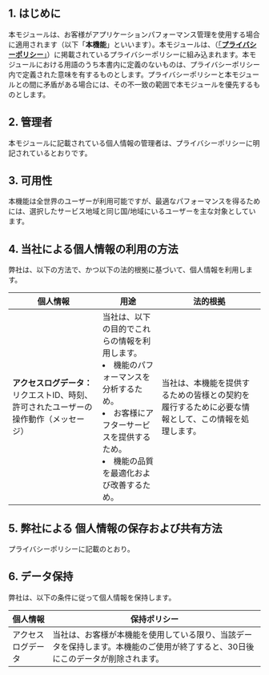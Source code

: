 ## 1\. はじめに

本モジュールは、お客様がアプリケーションパフォーマンス管理を使用する場合に適用されます（以下「**本機能**」といいます）。本モジュールは、（[「**プライバシーポリシー**」](https://intl.cloud.tencent.com/document/product/301/17345)）に掲載されているプライバシーポリシーに組み込まれます。本モジュールにおける用語のうち本書内に定義のないものは、プライバシーポリシー内で定義された意味を有するものとします。プライバシーポリシーと本モジュールとの間に矛盾がある場合には、その不一致の範囲で本モジュールを優先するものとします。

## 2\. 管理者

本モジュールに記載されている個人情報の管理者は、プライバシーポリシーに明記されているとおりです。

## 3\. 可用性

本機能は全世界のユーザーが利用可能ですが、最適なパフォーマンスを得るためには、選択したサービス地域と同じ国/地域にいるユーザーを主な対象としています。

## 4\. 当社による個人情報の利用の方法

弊社は、以下の方法で、かつ以下の法的根拠に基づいて、個人情報を利用します。

| **個人情報**                                     | **用途**                                                      | **法的根拠**                                              |
| ------------------------------------------------------------ | ------------------------------------------------------------ | ------------------------------------------------------------ |
| **アクセスログデータ：** リクエストID、時刻、許可されたユーザーの操作動作（メッセージ） | 当社は、以下の目的でこれらの情報を利用します。<li> 機能のパフォーマンスを分析するため。<li>お客様にアフターサービスを提供するため。<li>機能の品質を最適化および改善するため。 | 当社は、本機能を提供するための皆様との契約を履行するために必要な情報として、この情報を処理します。 |

## 5\. 弊社による 個人情報の保存および共有方法

プライバシーポリシーに記載のとおり。

## 6\. データ保持

弊社は、以下の条件に従って個人情報を保持します。

| **個人情報** | **保持ポリシー**                                         |
| ------------------------ | ------------------------------------------------------------ |
| アクセスログデータ          | 当社は、お客様が本機能を使用している限り、当該データを保持します。本機能のご使用が終了すると、30日後にこのデータが削除されます。 |


